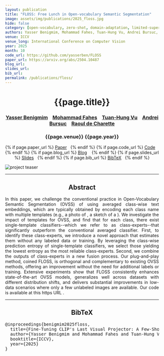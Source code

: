```yaml
---
layout: publication
title: "FLOSS: Free Lunch in Open-vocabulary Semantic Segmentation"
image: assets/img/publications/2025_floss.jpg
hide: false
category: [open-vocabulary, zero-shot, domain-adaptation, limited-supervision, generalization, foundation]
authors: Yasser Benigmim, Mohammad Fahes, Tuan-Hung Vu, Andrei Bursuc, Raoul de Charette
venue: ICCV
venue_long: International Conference on Computer Vision
year: 2025
month: 10
code_url: https://github.com/yasserben/FLOSS
paper_url: https://arxiv.org/abs/2504.10487
blog_url:
slides_url:
bib_url:
permalink: /publications/floss/
---
```


<h1 align="center"> {{page.title}} </h1>
<!-- Simple call of authors -->
<!-- <h3 align="center"> {{page.authors}} </h3> -->
<!-- Alternatively you can add links to author pages -->
<h3 align="center"> <a href="https://yasserben.github.io/">Yasser Benigmim</a>  &nbsp;&nbsp; <a href="https://mfahes.github.io/">Mohammad Fahes</a>  &nbsp;&nbsp; <a href="https://tuanhungvu.github.io/">Tuan-Hung Vu</a>  &nbsp;&nbsp; <a href="https://abursuc.github.io/">Andrei Bursuc</a> &nbsp;&nbsp; <a href="https://team.inria.fr/rits/membres/raoul-de-charette/">Raoul de Charette</a></h3>


<h3 align="center"> {{page.venue}} {{page.year}} </h3>

<div align="center">
  <p>
    {% if page.paper_url %}
    <a href="{{ page.paper_url }}"><i class="far fa-file-pdf"></i> Paper</a>&nbsp;&nbsp;
    {% endif %}
    {% if page.code_url %}
    <a href="{{ page.code_url }}"><i class="fab fa-github"></i> Code</a> &nbsp;&nbsp;
    {% endif %}
    {% if page.blog_url %}
    <a href="{{ page.blog_url }}"><i class="fab fa-blogger"></i> Blog</a> &nbsp;&nbsp;
    {% endif %}
    {% if page.slides_url %}
    <a href="{{ page.slides_url }}"><i class="far fa-file-pdf"></i> Slides</a>&nbsp;&nbsp;
    {% endif %}
    {% if page.bib_url %}
    <a href="{{ page.bib_url}}"><i class="far fa-file-alt"></i> BibTeX</a>&nbsp;&nbsp;
    {% endif %}
  </p>
</div>

<div class="publication-teaser">
    <img src="../../{{ page.image }}" alt="project teaser"/>
</div>


<hr>

<h2  align="center"> Abstract</h2>

<p align="justify">In this paper, we challenge the conventional practice in Open-Vocabulary Semantic Segmentation (OVSS) of using averaged class-wise text embeddings, which are typically obtained by encoding each class name with multiple templates (e.g., a photo of <class>, a sketch of a <class>). We investigate the impact of templates for OVSS, and find that for each class, there exist single-template classifiers--which we refer to as class-experts--that significantly outperform the conventional averaged classifier. First, to identify these class-experts, we introduce a novel approach that estimates them without any labeled data or training. By leveraging the class-wise prediction entropy of single-template classifiers, we select those yielding the lowest entropy as the most reliable class-experts. Second, we combine the outputs of class-experts in a new fusion process. Our plug-and-play method, coined FLOSS, is orthogonal and complementary to existing OVSS methods, offering an improvement without the need for additional labels or training. Extensive experiments show that FLOSS consistently enhances state-of-the-art OVSS models, generalizes well across datasets with different distribution shifts, and delivers substantial improvements in low-data scenarios where only a few unlabeled images are available. Our code is available at this https URL .
</p>


<hr>


<h2  align="center">BibTeX</h2>
<left>
  <pre class="bibtex-box">
@inproceedings{benigmim2025floss,
  title={Fine-Tuning CLIP's Last Visual Projector: A Few-Shot Cornucopia},
  author={Yasser Benigmim and Mohammad Fahes and Tuan-Hung Vu and Andrei Bursuc and Raoul de Charette},
  booktitle={ICCV},
  year={2025}
}
</pre>
</left>

<br>
